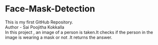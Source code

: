 # Face-Mask-Detection
This is my first GitHub Repository.
<br>
Author - Sai Poojitha Kokkalla
<br>
In this project , an image of a person is taken.It checks if the person in the image is wearing a mask or not .It returns the answer.
